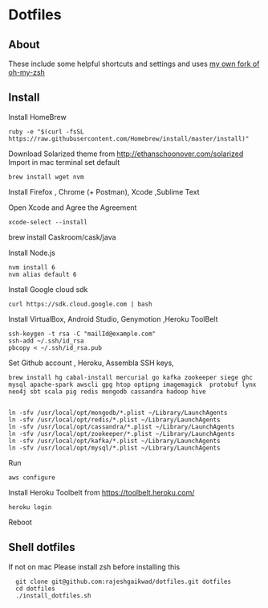 # Dotfiles

## About

These include some helpful shortcuts and settings and uses [my own fork of oh-my-zsh](https://github.com/rajeshgaikwad/oh-my-zsh) 



## Install

  Install HomeBrew
  ```
  ruby -e "$(curl -fsSL https://raw.githubusercontent.com/Homebrew/install/master/install)"
  ```

  Download Solarized theme from http://ethanschoonover.com/solarized Import in mac terminal set default
   ```
  brew install wget nvm                                                                                                       
   ```

  Install Firefox , Chrome (+ Postman), Xcode ,Sublime Text

  Open Xcode and Agree the Agreement
   ```
  xcode-select --install                                                                                                
   ```
  brew install Caskroom/cask/java 

  Install Node.js
   ```
  nvm install 6
  nvm alias default 6   
   ```
  Install Google cloud sdk

   ```
  curl https://sdk.cloud.google.com | bash
   ```
  
  Install VirtualBox, Android Studio, Genymotion ,Heroku ToolBelt

   ```
  ssh-keygen -t rsa -C "mailId@example.com"
  ssh-add ~/.ssh/id_rsa
  pbcopy < ~/.ssh/id_rsa.pub
   ```

  Set Github account , Heroku, Assembla SSH keys, 


   ```
  brew install hg cabal-install mercurial go kafka zookeeper siege ghc mysql apache-spark awscli gpg htop optipng imagemagick  protobuf lynx neo4j sbt scala pig redis mongodb cassandra hadoop hive 


  ln -sfv /usr/local/opt/mongodb/*.plist ~/Library/LaunchAgents
  ln -sfv /usr/local/opt/redis/*.plist ~/Library/LaunchAgents
  ln -sfv /usr/local/opt/cassandra/*.plist ~/Library/LaunchAgents
  ln -sfv /usr/local/opt/zookeeper/*.plist ~/Library/LaunchAgents
  ln -sfv /usr/local/opt/kafka/*.plist ~/Library/LaunchAgents
  ln -sfv /usr/local/opt/mysql/*.plist ~/Library/LaunchAgents
   ```
  Run  
   ```
   aws configure
   ```

   Install Heroku Toolbelt from https://toolbelt.heroku.com/
   ```
   heroku login
   ```

  Reboot

## Shell dotfiles

  If not on mac Please install zsh before installing this
  ```
    git clone git@github.com:rajeshgaikwad/dotfiles.git dotfiles
    cd dotfiles
    ./install_dotfiles.sh
  ```

